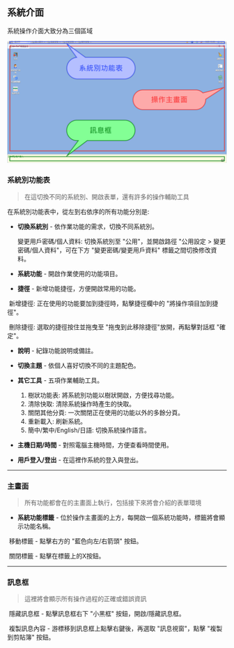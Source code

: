 ## 系統介面

系統操作介面大致分為三個區域

![系統畫面意示圖▲](../assets/system.png)

### 系統別功能表

> 在這切換不同的系統別、開啟表單，還有許多的操作輔助工具

在系統別功能表中，從左到右依序的所有功能分別是:

* **切換系統別** -  依作業功能的需求，切換不同系統別。

  變更用戶密碼/個人資料: 切換系統別至 "公用"，並開啟路徑 "公用設定 > 變更密碼/個人資料"，可在下方 "變更密碼/變更用戶資料" 標籤之間切換修改資料。

* **系統功能** - 開啟作業使用的功能項目。

* **捷徑** - 新增功能捷徑，方便開啟常用的功能。

​	新增捷徑: 正在使用的功能要加到捷徑時，點擊捷徑欄中的 "將操作項目加到捷徑"。

​	刪除捷徑: 選取的捷徑按住並拖曳至 "拖曳到此移除捷徑"放開，再點擊對話框 "確定"。

* **說明** - 紀錄功能說明或備註。

* **切換主題** - 依個人喜好切換不同的主題配色。

* **其它工具** - 五項作業輔助工具。

  1. 樹狀功能表: 將系統別功能以樹狀開啟，方便找尋功能。
  2. 清除快取: 清除系統操作時產生的快取。
  3. 關閉其他分頁: 一次關閉正在使用的功能以外的多餘分頁。
  4. 重新載入: 刷新系統。
  5. 簡中/繁中/English/日語: 切換系統操作語言。

* **主機日期/時間** - 對照電腦主機時間，方便查看時間使用。

* **用戶登入/登出** - 在這裡作系統的登入與登出。

----

### 主畫面

> 所有功能都會在的主畫面上執行，包括接下來將會介紹的表單環境

* **系統功能標籤** - 位於操作主畫面的上方，每開啟一個系統功能時，標籤將會顯示功能名稱。

​	移動標籤 - 點擊右方的 "藍色向左/右箭頭" 按鈕。

​	關閉標籤 - 點擊在標籤上的X按鈕。

----

### 訊息框

> 這裡將會顯示所有操作過程的正確或錯誤資訊

​	隱藏訊息框 - 點擊訊息框右下 "小黑框" 按鈕，開啟/隱藏訊息框。

​	複製訊息內容 - 游標移到訊息框上點擊右鍵後，再選取 "訊息視窗"，點擊 "複製到剪貼簿" 按鈕。


